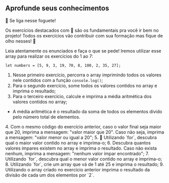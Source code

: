 ## Aprofunde seus conhecimentos

🚀 Se liga nesse foguete!

Os exercícios destacados com 🚀 são os fundamentais pra você ir bem no projeto! Todos os exercícios vão contribuir com sua formação mas fique de olho nesses! 👀

Leia atentamente os enunciados e faça o que se pede! Iremos utilizar esse array para realizar os exercícios do 1 ao 7:
```
let numbers = [5, 9, 3, 19, 70, 8, 100, 2, 35, 27];
```
1. Nesse primeiro exercício, percorra o array imprimindo todos os valores nele contidos com a função `console.log()`;
2. Para o segundo exercício, some todos os valores contidos no array e imprima o resultado;
3. Para o terceiro exercício, calcule e imprima a média aritmética dos valores contidos no array;
<ul>
<li>A média aritmética é o resultado da soma de todos os elementos divido pelo número total de elementos.</li>
</ul>
4. Com o mesmo código do exercício anterior, caso o valor final seja maior que 20, imprima a mensagem: "valor maior que 20". Caso não seja, imprima a mensagem: "valor menor ou igual a 20";
5. 🚀 Utilizando `for`, descubra qual o maior valor contido no array e imprima-o;
6. Descubra quantos valores ímpares existem no array e imprima o resultado. Caso não exista nenhum, imprima a mensagem: "nenhum valor ímpar encontrado";
7. Utilizando `for`, descubra qual o menor valor contido no array e imprima-o;
8. Utilizando `for`, crie um array que vá de 1 até 25 e imprima o resultado;
9. Utilizando o array criado no exercício anterior imprima o resultado da divisão de cada um dos elementos por `2`.